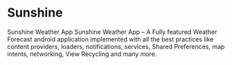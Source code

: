 # Sunshine
Sunshine Weather App
Sunshine Weather App – A Fully featured Weather Forecast android application implemented with
all the best practices like content providers, loaders, notifications, services, Shared Preferences,
map intents, networking, View Recycling and many more.
